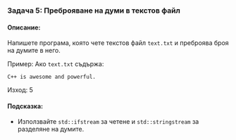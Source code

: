 ### Задача 5: Преброяване на думи в текстов файл

#### Описание:
Напишете програма, която чете текстов файл `text.txt` и преброява броя на думите в него.

Пример:
Ако `text.txt` съдържа:

```
C++ is awesome and powerful.
```

Изход: 5

#### Подсказка:
* Използвайте `std::ifstream` за четене и `std::stringstream` за разделяне на думите.